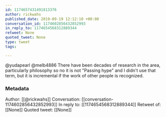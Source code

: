 ```yaml
---
id: 1174657431491813376
author: rickwahs
published_date: 2019-09-19 12:12:10 +00:00
conversation_id: 1174602856432852993
in_reply_to: 1174654568312889344
retweet: None
quoted_tweet: None
type: tweet
tags:

---
```


@yudapearl @melb4886 There have been decades of research in the area, particularly philosophy so no it is not "Passing hype" and I didn't use that term, but it is incremental if the work of other people is recognized.

### Metadata

Author: [[@rickwahs]]
Conversation: [[conversation-1174602856432852993]]
In reply to: [[1174654568312889344]]
Retweet of: [[None]]
Quoted tweet: [[None]]

